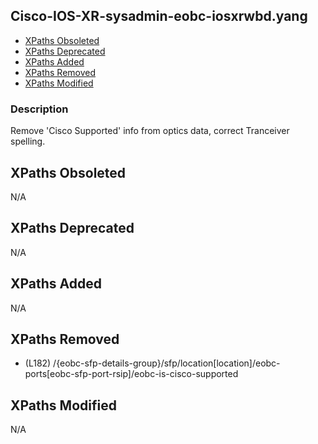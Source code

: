 ## Cisco-IOS-XR-sysadmin-eobc-iosxrwbd.yang

- [XPaths Obsoleted](#xpaths-obsoleted)
- [XPaths Deprecated](#xpaths-deprecated)
- [XPaths Added](#xpaths-added)
- [XPaths Removed](#xpaths-removed)
- [XPaths Modified](#xpaths-modified)

### Description

Remove 'Cisco Supported' info from optics data, correct Tranceiver spelling.

## XPaths Obsoleted

N/A

## XPaths Deprecated

N/A

## XPaths Added

N/A

## XPaths Removed

- (L182)	/{eobc-sfp-details-group}/sfp/location[location]/eobc-ports[eobc-sfp-port-rsip]/eobc-is-cisco-supported

## XPaths Modified

N/A

